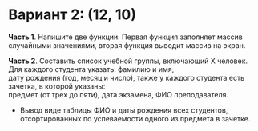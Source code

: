 # Вариант 2: (12, 10)
**Часть 1**. Напишите две функции. Первая функция заполняет массив случайными значениями, вторая функция выводит массив на экран.

**Часть 2**. Составить список учебной группы, включающий Х человек. Для каждого студента указать: фамилию и имя, <br> дату рождения (год, месяц и число), также у каждого студента есть зачетка, в которой указаны:<br> предмет (от трех до пяти), дата экзамена, ФИО преподавателя.

- Вывод виде таблицы ФИО и даты рождения всех студентов, отсортированных по успеваемости одного из предмета в зачетке.
